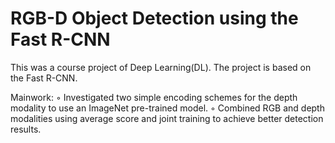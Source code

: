 # RGB-D Object Detection using the Fast R-CNN
This was a course project of Deep Learning(DL). The project is based on the Fast R-CNN.

Mainwork:
◦ Investigated two simple encoding schemes for the depth modality to use an ImageNet pre-trained model.
◦ Combined RGB and depth modalities using average score and joint training to achieve better detection results.
